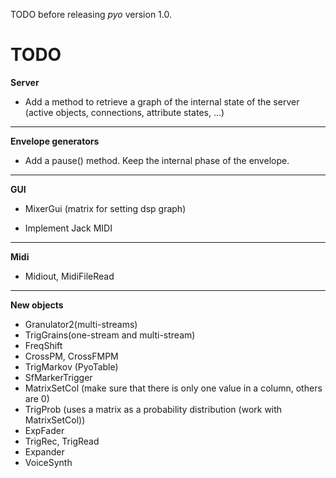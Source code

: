 TODO before releasing _pyo_ version 1.0.

# TODO #

**Server**

- Add a method to retrieve a graph of the internal state of the server (active objects, connections, attribute states, ...)


---


**Envelope generators**

- Add a pause() method. Keep the internal phase of the envelope.


---


**GUI**

- MixerGui (matrix for setting dsp graph)

- Implement Jack MIDI


---


**Midi**

- Midiout, MidiFileRead


---


**New objects**

  * Granulator2(multi-streams)
  * TrigGrains(one-stream and multi-stream)
  * FreqShift
  * CrossPM, CrossFMPM
  * TrigMarkov (PyoTable)
  * SfMarkerTrigger
  * MatrixSetCol (make sure that there is only one value in a column, others are 0)
  * TrigProb (uses a matrix as a probability distribution (work with MatrixSetCol))
  * ExpFader
  * TrigRec, TrigRead
  * Expander
  * VoiceSynth